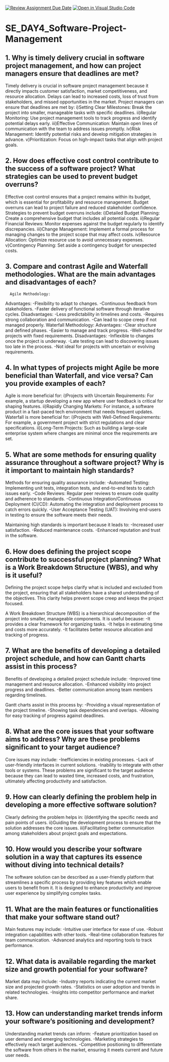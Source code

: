 [![Review Assignment Due Date](https://classroom.github.com/assets/deadline-readme-button-22041afd0340ce965d47ae6ef1cefeee28c7c493a6346c4f15d667ab976d596c.svg)](https://classroom.github.com/a/9pw6JKcu)
[![Open in Visual Studio Code](https://classroom.github.com/assets/open-in-vscode-2e0aaae1b6195c2367325f4f02e2d04e9abb55f0b24a779b69b11b9e10269abc.svg)](https://classroom.github.com/online_ide?assignment_repo_id=18708532&assignment_repo_type=AssignmentRepo)
# SE_DAY4_Software-Project-Management
## 1. Why is timely delivery crucial in software project management, and how can project managers ensure that deadlines are met?
Timely delivery is crucial in software project management because it directly impacts customer satisfaction, market competitiveness, and resource allocation. Delays can lead to increased costs, loss of trust from stakeholders, and missed opportunities in the market.
Project managers can ensure that deadlines are met by:
  i)Setting Clear Milestones: Break the project into smaller, manageable tasks with specific deadlines.
  ii)Regular Monitoring: Use project management tools to track progress and identify potential delays early.
  iii)Effective Communication: Maintain open lines of communication with the team to address issues promptly.
  iv)Risk Management: Identify potential risks and develop mitigation strategies in advance.
  v)Prioritization: Focus on high-impact tasks that align with project goals.

## 2. How does effective cost control contribute to the success of a software project? What strategies can be used to prevent budget overruns?
Effective cost control ensures that a project remains within its budget, which is essential for profitability and resource management. Budget overruns can lead to project failure and reduced stakeholder confidence.
Strategies to prevent budget overruns include:
  i)Detailed Budget Planning: Create a comprehensive budget that includes all potential costs.
  ii)Regular Financial Reviews: Monitor expenses against the budget regularly to identify discrepancies.
  iii)Change Management: Implement a formal process for managing changes to the project scope that may affect costs.
  iv)Resource Allocation: Optimize resource use to avoid unnecessary expenses.
  v)Contingency Planning: Set aside a contingency budget for unexpected costs.

## 3. Compare and contrast Agile and Waterfall methodologies. What are the main advantages and disadvantages of each?
      Agile Methodology:
Advantages:
  -Flexibility to adapt to changes.
  -Continuous feedback from stakeholders.
  -Faster delivery of functional software through iterative cycles.
Disadvantages:
  -Less predictability in timelines and costs.
  -Requires strong collaboration and communication.
  -Can lead to scope creep if not managed properly.
      Waterfall Methodology:
Advantages:
  -Clear structure and defined phases.
  -Easier to manage and track progress.
  -Well-suited for projects with fixed requirements.
Disadvantages:
  -Inflexible to changes once the project is underway.
  -Late testing can lead to discovering issues too late in the process.
  -Not ideal for projects with uncertain or evolving requirements.

## 4. In what types of projects might Agile be more beneficial than Waterfall, and vice versa? Can you provide examples of each?
Agile is more beneficial for:
  i)Projects with Uncertain Requirements: For example, a startup developing a new app where user feedback is critical for shaping features.
  ii)Rapidly Changing Markets: For instance, a software product in a fast-paced tech environment that needs frequent updates.
Waterfall is more beneficial for:
  i)Projects with Well-Defined Requirements: For example, a government project with strict regulations and clear specifications.
  ii)Long-Term Projects: Such as building a large-scale enterprise system where changes are minimal once the requirements are set.

## 5. What are some methods for ensuring quality assurance throughout a software project? Why is it important to maintain high standards?
Methods for ensuring quality assurance include:
  -Automated Testing: Implementing unit tests, integration tests, and end-to-end tests to catch issues early.
  -Code Reviews: Regular peer reviews to ensure code quality and adherence to standards.
  -Continuous Integration/Continuous Deployment (CI/CD): Automating the integration and deployment process to catch errors quickly.
  -User Acceptance Testing (UAT): Involving end-users in testing to ensure the software meets their needs.
  
Maintaining high standards is important because it leads to:
  -Increased user satisfaction.
  -Reduced maintenance costs.
  -Enhanced reputation and trust in the software.

## 6. How does defining the project scope contribute to successful project planning? What is a Work Breakdown Structure (WBS), and why is it useful?
Defining the project scope helps clarify what is included and excluded from the project, ensuring that all stakeholders have a shared understanding of the objectives. This clarity helps prevent scope creep and keeps the project focused.

A Work Breakdown Structure (WBS) is a hierarchical decomposition of the project into smaller, manageable components. It is useful because:
  -It provides a clear framework for organizing tasks.
  -It helps in estimating time and costs more accurately.
  -It facilitates better resource allocation and tracking of progress.

## 7. What are the benefits of developing a detailed project schedule, and how can Gantt charts assist in this process?
Benefits of developing a detailed project schedule include:
  -Improved time management and resource allocation.
  -Enhanced visibility into project progress and deadlines.
  -Better communication among team members regarding timelines.

Gantt charts assist in this process by:
  -Providing a visual representation of the project timeline.
  -Showing task dependencies and overlaps.
  -Allowing for easy tracking of progress against deadlines.

## 8. What are the core issues that your software aims to address? Why are these problems significant to your target audience?
Core issues may include:
  -Inefficiencies in existing processes.
  -Lack of user-friendly interfaces in current solutions.
  -Inability to integrate with other tools or systems.
These problems are significant to the target audience because they can lead to wasted time, increased costs, and frustration, ultimately affecting productivity and satisfaction.

## 9. How can clearly defining the problem help in developing a more effective software solution?
Clearly defining the problem helps in:
  i)Identifying the specific needs and pain points of users.
  ii)Guiding the development process to ensure that the solution addresses the core issues.
  iii)Facilitating better communication among stakeholders about project goals and expectations.

## 10. How would you describe your software solution in a way that captures its essence without diving into technical details?
The software solution can be described as a user-friendly platform that streamlines a specific process by providing key features which enable users to benefit from it. It is designed to enhance productivity and improve user experience by simplifying complex tasks.

## 11. What are the main features or functionalities that make your software stand out?
Main features may include:
  -Intuitive user interface for ease of use.
  -Robust integration capabilities with other tools.
  -Real-time collaboration features for team communication.
  -Advanced analytics and reporting tools to track performance.

## 12. What data is available regarding the market size and growth potential for your software?
Market data may include:
  -Industry reports indicating the current market size and projected growth rates.
  -Statistics on user adoption and trends in related technologies.
  -Insights into competitor performance and market share.

## 13. How can understanding market trends inform your software’s positioning and development?
Understanding market trends can inform:
  -Feature prioritization based on user demand and emerging technologies.
  -Marketing strategies to effectively reach target audiences.
  -Competitive positioning to differentiate the software from others in the market, ensuring it meets current and future user needs.

